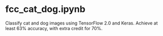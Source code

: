 # fcc_cat_dog.ipynb
Classify cat and dog images using TensorFlow 2.0 and Keras. Achieve at least 63% accuracy, with extra credit for 70%.
